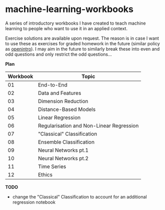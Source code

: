 # machine-learning-workbooks
 
A series of introductory workbooks I have created to teach machine learning to people who want to use it in an applied context.

Exercise solutions are available upon request. The reason is in case I want to use these as exercises for graded homework in the future (similar policy as [openintro](https://www.openintro.org/blog/article/2021-02-15-why-dont-we-release-all-exercise-solutions/)). I may aim in the future to similarly break these into even and odd questions and only restrict the odd questions...

__Plan__

| Workbook | Topic                               | 
|-----|------------------------------------------|
|  01 | End-to-End                               |
|  02 | Data and Features                        |
|  03 | Dimension Reduction                      |
|  04 | Distance-Based Models                    |
|  05 | Linear Regression                        |
|  06 | Regularisation and Non-Linear Regression |
|  07 | "Classical" Classification               |
|  08 | Ensemble Classification                  |
|  09 | Neural Networks pt.1                     |
|  10 | Neural Networks pt.2                     |
|  11 | Time Series                              |
|  12 | Ethics                                   |

__TODO__
- change the "Classical" Classification to account for an additional regression notebook
